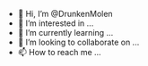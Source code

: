 - 👋 Hi, I’m @DrunkenMolen
- 👀 I’m interested in ...
- 🌱 I’m currently learning ...
- 💞️ I’m looking to collaborate on ...
- 📫 How to reach me ...

<!---
DrunkenMolen/DrunkenMolen is a ✨ special ✨ repository because its `README.md` (this file) appears on your GitHub profile.
You can click the Preview link to take a look at your changes.
--->
